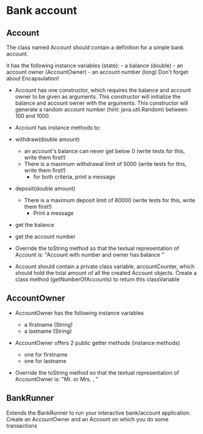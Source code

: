 # Bank account

## Account

The class named Account should contain a definition for a simple bank account.

it has the following instance variables (state): 
    - a balance (double)
    - an account owner (AccountOwner)
    - an account number (long)
Don't forget about Encapsulation!

- Account has one constructor, which requires the balance and account owner to be given as arguments.
This constructor will initialize the balance and account owner with the arguments.
This constructor will generate a random account number (hint: java.util.Random) between 100 and 1000.

- Account has instance methods to:
- withdraw(double amount)
    - an account's balance can never get below 0 (write tests for this, write them first!)
    - There is a maximum withdrawal limit of 5000 (write tests for this, write them first!)
        - for both criteria, print a message
- deposit(double amount)
    - There is a maximum deposit limit of 80000 (write tests for this, write them first!)
        - Print a message
- get the balance
- get the account number

- Override the toString method so that the textual representation of Account is: 
  "Account with number <accountNumber> and owner <accountOwner> has balance <balance>"
  
- Account should contain a private class variable, accountCounter, 
which should hold the total amount of all the created Account objects. 
Create a class method (getNumberOfAccounts) to return this classVariable

## AccountOwner

- AccountOwner has the following instance variables
    - a firstname (String)
    - a lastname (String)
    
- AccountOwner offers 2 public getter methods (instance methods)
    - one for firstname
    - one for lastname
    
- Override the toString method so that the textual representation of AccountOwner is: 
"Mr. or Mrs. <firstname>, <lastname>"

## BankRunner

Extends the BankRunner to run your interactive bank/account application.
Create an AccountOwner and an Account on which you do some transactions
    
    